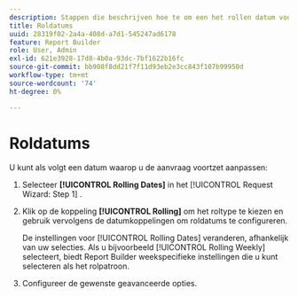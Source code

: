 ```yaml
---
description: Stappen die beschrijven hoe te om een het rollen datum voor uw verzoek aan te passen.
title: Roldatums
uuid: 28319f02-2a4a-408d-a7d1-545247ad6178
feature: Report Builder
role: User, Admin
exl-id: 621e3928-17d8-4b0a-93dc-7bf1622b16fc
source-git-commit: bb908f8dd21f7f11d93eb2e3cc843f107b99950d
workflow-type: tm+mt
source-wordcount: '74'
ht-degree: 0%

---
```


# Roldatums

U kunt als volgt een datum waarop u de aanvraag voortzet aanpassen:

1. Selecteer **[!UICONTROL Rolling Dates]** in het [!UICONTROL Request Wizard: Step 1] .
1. Klik op de koppeling **[!UICONTROL Rolling]** om het roltype te kiezen en gebruik vervolgens de datumkoppelingen om roldatums te configureren.

   De instellingen voor [!UICONTROL Rolling Dates] veranderen, afhankelijk van uw selecties. Als u bijvoorbeeld [!UICONTROL Rolling Weekly] selecteert, biedt Report Builder weekspecifieke instellingen die u kunt selecteren als het rolpatroon.

1. Configureer de gewenste geavanceerde opties.
